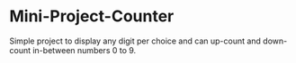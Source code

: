 # Mini-Project-Counter
Simple project to display any digit per choice and can up-count and down-count in-between numbers 0 to 9.

